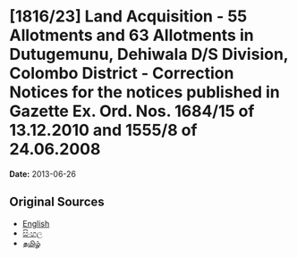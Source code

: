 # [1816/23] Land Acquisition - 55 Allotments and 63 Allotments in Dutugemunu, Dehiwala D/S Division, Colombo District - Correction Notices for the notices published in Gazette Ex. Ord. Nos. 1684/15 of 13.12.2010 and 1555/8 of 24.06.2008

**Date:** 2013-06-26

## Original Sources

- [English](https://documents.gov.lk/view/extra-gazettes/2013/6/1816-23_E.pdf)
- [සිංහල](https://documents.gov.lk/view/extra-gazettes/2013/6/1816-23_S.pdf)
- [தமிழ்](https://documents.gov.lk/view/extra-gazettes/2013/6/1816-23_T.pdf)
